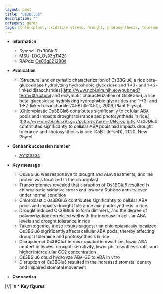 ```yaml
---
layout: post
title: "Os3BGlu6"
description: ""
category: genes
tags: [chloroplast, oxidative stress, drought, photosynthesis, tolerance, oxidative,  ABA , drought tolerance, stress, stomatal, ABA]
---
```


* **Information**  
    + Symbol: Os3BGlu6  
    + MSU: [LOC_Os03g11420](http://rice.plantbiology.msu.edu/cgi-bin/ORF_infopage.cgi?orf=LOC_Os03g11420)  
    + RAPdb: [Os03g0212800](http://rapdb.dna.affrc.go.jp/viewer/gbrowse_details/irgsp1?name=Os03g0212800)  

* **Publication**  
    + [Structural and enzymatic characterization of Os3BGlu6, a rice beta-glucosidase hydrolyzing hydrophobic glycosides and 1->3- and 1->2-linked disaccharides](http://www.ncbi.nlm.nih.gov/pubmed?term=Structural and enzymatic characterization of Os3BGlu6, a rice beta-glucosidase hydrolyzing hydrophobic glycosides and 1->3- and 1->2-linked disaccharides%5BTitle%5D), 2009, Plant Physiol.
    + [Chloroplastic Os3BGlu6 contributes significantly to cellular ABA pools and impacts drought tolerance and photosynthesis in rice.](http://www.ncbi.nlm.nih.gov/pubmed?term=Chloroplastic Os3BGlu6 contributes significantly to cellular ABA pools and impacts drought tolerance and photosynthesis in rice.%5BTitle%5D), 2020, New Phytol.

* **Genbank accession number**  
    + [AY129294](http://www.ncbi.nlm.nih.gov/nuccore/AY129294)

* **Key message**  
    + Os3BGlu6 was responsive to drought and ABA treatments, and the protein was localized to the chloroplast
    + Transcriptomics revealed that disruption of Os3BGlu6 resulted in chloroplastic oxidative stress and lowered Rubisco activity even under normal condition
    + Chloroplastic Os3BGlu6 contributes significantly to cellular ABA pools and impacts drought tolerance and photosynthesis in rice.
    + Drought induced Os3BGlu6 to form dimmers, and the degree of polymerization correlated well with the increase in cellular ABA levels and drought tolerance in rice
    + Taken together, these results suggest that chloroplastically localized Os3BGlu6 significantly affects cellular ABA pools, thereby affecting drought tolerance and photosynthesis in rice
    + Disruption of Os3BGlu6 in rice r esulted in dwarfism, lower ABA content in leaves, drought-sensitivity, lower photosynthesis rate, and higher intercellular CO2 concentration
    + Os3BGlu6 could hydrolyze ABA-GE to ABA in vitro
    + Disruption of Os3BGlu6 resulted in the increased stomatal density and impaired stomatal movement

* **Connection**  

[//]: # * **Key figures**  


